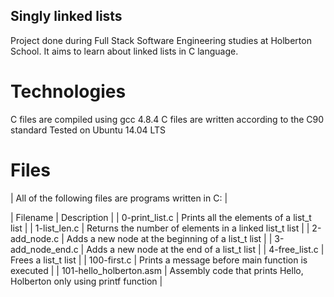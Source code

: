 ## Singly linked lists
Project done during Full Stack Software Engineering studies at Holberton School. It aims to learn about linked lists in C language.

# Technologies
C files are compiled using gcc 4.8.4
C files are written according to the C90 standard
Tested on Ubuntu 14.04 LTS
# Files
|  All of the following files are programs written in C:  |

| Filename |	Description |
| 0-print_list.c |	Prints all the elements of a list_t list |
| 1-list_len.c |	Returns the number of elements in a linked list_t list |
| 2-add_node.c |	Adds a new node at the beginning of a list_t list |
| 3-add_node_end.c |	Adds a new node at the end of a list_t list |
| 4-free_list.c |	Frees a list_t list |
| 100-first.c |	Prints a message before main function is executed |
| 101-hello_holberton.asm |	Assembly code that prints Hello, Holberton only using printf function |

